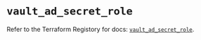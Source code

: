 # `vault_ad_secret_role`

Refer to the Terraform Registory for docs: [`vault_ad_secret_role`](https://www.terraform.io/docs/providers/vault/r/ad_secret_role).
